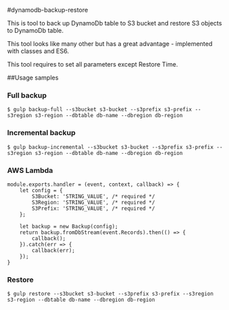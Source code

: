 #dynamodb-backup-restore

This is tool to back up DynamoDb table to S3 bucket and restore S3 objects to DynamoDb table.

This tool looks like many other but has a great advantage - implemented with classes and ES6.

This tool requires to set all parameters except Restore Time.


##Usage samples
### Full backup
```
$ gulp backup-full --s3bucket s3-bucket --s3prefix s3-prefix --s3region s3-region --dbtable db-name --dbregion db-region
```
### Incremental backup
```
$ gulp backup-incremental --s3bucket s3-bucket --s3prefix s3-prefix --s3region s3-region --dbtable db-name --dbregion db-region
```
### AWS Lambda
```
module.exports.handler = (event, context, callback) => {
    let config = {
        S3Bucket: 'STRING_VALUE', /* required */
        S3Region: 'STRING_VALUE', /* required */
        S3Prefix: 'STRING_VALUE', /* required */
    };
    
    let backup = new Backup(config);
    return backup.fromDbStream(event.Records).then(() => {
        callback();
    }).catch(err => {
        callback(err);
    });
}
```
### Restore
```
$ gulp restore --s3bucket s3-bucket --s3prefix s3-prefix --s3region s3-region --dbtable db-name --dbregion db-region
```

